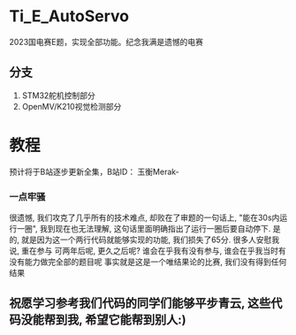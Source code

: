 # Ti_E_AutoServo
2023国电赛E题，实现全部功能。纪念我满是遗憾的电赛

## 分支
1. STM32舵机控制部分
2. OpenMV/K210视觉检测部分

# 教程
预计将于B站逐步更新全集，B站ID： 玉衡Merak-

### 一点牢骚
很遗憾, 我们攻克了几乎所有的技术难点, 却败在了审题的一句话上, "能在30s内运行一圈", 我到现在也无法理解, 这句话里面明确指出了运行一圈后要自动停下.
是的, 就是因为这一个两行代码就能够实现的功能, 我们损失了65分.
很多人安慰我说, 重在参与
可两年后呢, 更久之后呢? 谁会在乎我有没有参与, 谁会在乎我当时有没有能力做完全部的题目呢
事实就是这是一个唯结果论的比赛, 我们没有得到任何结果

祝愿学习参考我们代码的同学们能够平步青云, 这些代码没能帮到我, 希望它能帮到别人:)
--
